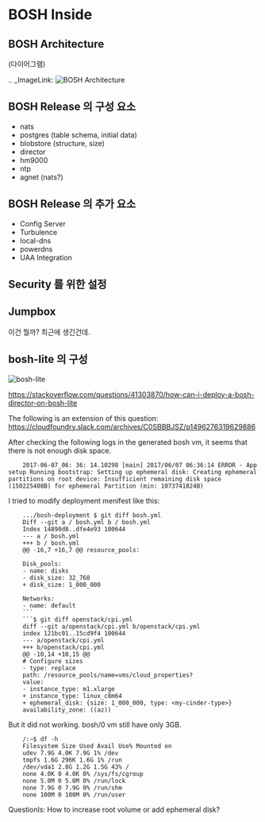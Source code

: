 # BOSH Inside

## BOSH Architecture

(다이어그램)

.. _ImageLink: 
![BOSH Architecture](https://image.slidesharecdn.com/cloudfoundry-integration-with-openstack-and-docker-bangalorecfmeetup-150402095116-conversion-gate01/95/cloud-foundry-integrationwithopenstackanddockerbangalorecfmeetup-17-638.jpg?cb=1427968572 "BOSH Architecture")

## BOSH Release 의 구성 요소

* nats
* postgres (table schema, initial data)
* blobstore (structure, size)
* director
* hm9000
* ntp
* agnet (nats?)

## BOSH Release 의 추가 요소

* Config Server
* Turbulence
* local-dns
* powerdns
* UAA Integration

## Security 를 위한 설정


## Jumpbox

이건 뭘까? 최근에 생긴건데.

## bosh-lite 의 구성

![bosh-lite](https://i.stack.imgur.com/z3HrU.png)

https://stackoverflow.com/questions/41303870/how-can-i-deploy-a-bosh-director-on-bosh-lite

The following is an extension of this question: https://cloudfoundry.slack.com/archives/C0SBBBJSZ/p1496276319629886

After checking the following logs in the generated bosh vm, it seems that there is not enough disk space.

```
	2017-06-07_06: 36: 14.10298 [main] 2017/06/07 06:36:14 ERROR - App setup Running bootstrap: Setting up ephemeral disk: Creating ephemeral partitions on root device: Insufficient remaining disk space (150225408B) for ephemeral Partition (min: 1073741824B)
```

I tried to modify deployment menifest like this:

```
	.../bosh-deployment $ git diff bosh.yml
	Diff --git a / bosh.yml b / bosh.yml
	Index 14890d8..dfe4e93 100644
	--- a / bosh.yml
	+++ b / bosh.yml
	@@ -16,7 +16,7 @@ resource_pools:

	Disk_pools:
	- name: disks
	- disk_size: 32_768
	+ disk_size: 1_000_000

	Networks:
	- name: default
	```
	```$ git diff openstack/cpi.yml
	diff --git a/openstack/cpi.yml b/openstack/cpi.yml
	index 121bc01..15cd9f4 100644
	--- a/openstack/cpi.yml
	+++ b/openstack/cpi.yml
	@@ -10,14 +10,15 @@
	# Configure sizes
	- type: replace
	path: /resource_pools/name=vms/cloud_properties?
	value:
	- instance_type: m1.xlarge
	+ instance_type: linux_c8m64
	+ ephemeral_disk: {size: 1_000_000, type: <my-cinder-type>}
	availability_zone: ((az))
```

But it did not working. bosh/0 vm still have only 3GB.

```
	/:~$ df -h
	Filesystem Size Used Avail Use% Mounted on
	udev 7.9G 4.0K 7.9G 1% /dev
	tmpfs 1.6G 296K 1.6G 1% /run
	/dev/vda1 2.8G 1.2G 1.5G 43% /
	none 4.0K 0 4.0K 0% /sys/fs/cgroup
	none 5.0M 0 5.0M 0% /run/lock
	none 7.9G 0 7.9G 0% /run/shm
	none 100M 0 100M 0% /run/user
```

QuestionIs: How to increase root volume or add ephemeral disk?